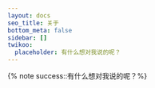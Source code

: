```yaml
---
layout: docs
seo_title: 关于
bottom_meta: false
sidebar: []
twikoo:
  placeholder: 有什么想对我说的呢？
---
```



{% note success::有什么想对我说的呢？%}